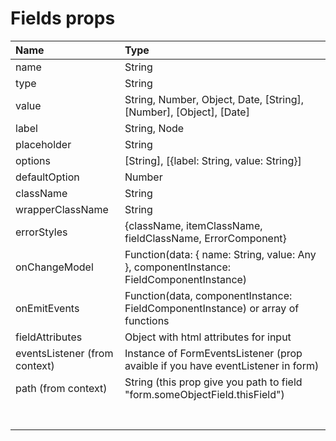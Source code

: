 # Fields props

| Name | Type |
| :--- | :--- |
| name | String |
| type | String |
| value | String, Number, Object, Date, \[String\], \[Number\], \[Object\], \[Date\] |
| label | String, Node |
| placeholder | String |
| options | \[String\], \[{label: String, value: String}\] |
| defaultOption | Number |
| className | String |
| wrapperClassName | String |
| errorStyles | {className, itemClassName, fieldClassName, ErrorComponent} |
| onChangeModel | Function\(data: { name: String, value: Any }, componentInstance: FieldComponentInstance\) |
| onEmitEvents | Function\(data, componentInstance: FieldComponentInstance\) or array of functions |
| fieldAttributes | Object with html attributes for input |
| eventsListener \(from context\) | Instance of FormEventsListener \(prop avaible if you have eventListener in form\) |
| path \(from context\) | String \(this prop give you path to field "form.someObjectField.thisField"\) |
|  |  |
|  |  |
|  |  |
|  |  |
|  |  |
|  |  |
|  |  |




